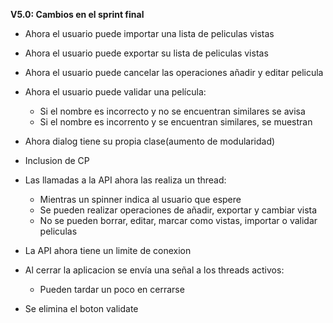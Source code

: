 **V5.0: Cambios en el sprint final**

- Ahora el usuario puede importar una lista de peliculas vistas
- Ahora el usuario puede exportar su lista de peliculas vistas

- Ahora el usuario puede cancelar las operaciones añadir y editar pelicula

- Ahora el usuario puede validar una película:
	- Si el nombre es incorrecto y no se encuentran similares se avisa
	- Si el nombre es incorrento y se encuentran similares, se muestran

- Ahora dialog tiene su propia clase(aumento de modularidad) 

- Inclusion de CP
- Las llamadas a la API ahora las realiza un thread:
	- Mientras un spinner indica al usuario que espere
	- Se pueden realizar operaciones de añadir, exportar y cambiar vista
	- No se pueden borrar, editar, marcar como vistas, importar o validar peliculas

- La API ahora tiene un limite de conexion

- Al cerrar la aplicacion se envía una señal a los threads activos:
	- Pueden tardar un poco en cerrarse

- Se elimina el boton validate
